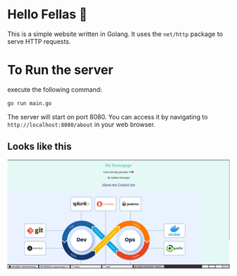 # Hello Fellas 👋

This is a simple website written in Golang. It uses the `net/http` package to serve HTTP requests.
# To Run the server

execute the following command:

```bash
go run main.go
```

The server will start on port 8080. You can access it by navigating to `http://localhost:8080/about` in your web browser.

## Looks like this

![Website](static/homepage.png)


